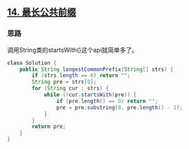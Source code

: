 ## [14. 最长公共前缀](https://leetcode-cn.com/problems/longest-common-prefix/)

### 思路

调用String类的startsWith()这个api就简单多了。

```java
class Solution {
    public String longestCommonPrefix(String[] strs) {
        if (strs.length == 0) return "";
        String pre = strs[0];
        for (String cur : strs) {
            while (!cur.startsWith(pre)) {
                if (pre.length() == 0) return "";
                pre = pre.substring(0, pre.length() - 1);
            }
        }
        return pre;
    }
}
```

